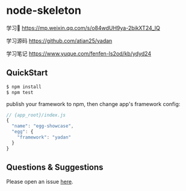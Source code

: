 # node-skeleton
学习🔗 https://mp.weixin.qq.com/s/o84wdUH9ya-2bikXT24_lQ

学习源码 https://github.com/atian25/yadan

学习笔记 https://www.yuque.com/fenfen-ls2od/kb/ydyd24

## QuickStart

```bash
$ npm install
$ npm test
```

publish your framework to npm, then change app's framework config:

```js
// {app_root}/index.js
{
  "name": "egg-showcase",
  "egg": {
    "framework": "yadan"
  }
}
```

## Questions & Suggestions

Please open an issue [here](https://github.com/eggjs/egg/issues).

